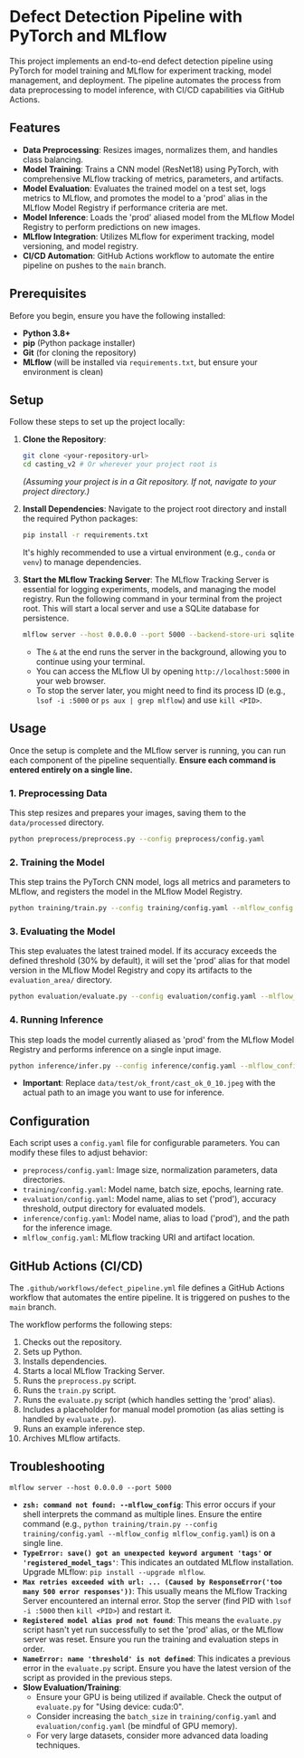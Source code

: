 # Defect Detection Pipeline with PyTorch and MLflow

This project implements an end-to-end defect detection pipeline using PyTorch for model training and MLflow for experiment tracking, model management, and deployment. The pipeline automates the process from data preprocessing to model inference, with CI/CD capabilities via GitHub Actions.

## Features

*   **Data Preprocessing**: Resizes images, normalizes them, and handles class balancing.
*   **Model Training**: Trains a CNN model (ResNet18) using PyTorch, with comprehensive MLflow tracking of metrics, parameters, and artifacts.
*   **Model Evaluation**: Evaluates the trained model on a test set, logs metrics to MLflow, and promotes the model to a 'prod' alias in the MLflow Model Registry if performance criteria are met.
*   **Model Inference**: Loads the 'prod' aliased model from the MLflow Model Registry to perform predictions on new images.
*   **MLflow Integration**: Utilizes MLflow for experiment tracking, model versioning, and model registry.
*   **CI/CD Automation**: GitHub Actions workflow to automate the entire pipeline on pushes to the `main` branch.

## Prerequisites

Before you begin, ensure you have the following installed:

*   **Python 3.8+**
*   **pip** (Python package installer)
*   **Git** (for cloning the repository)
*   **MLflow** (will be installed via `requirements.txt`, but ensure your environment is clean)

## Setup

Follow these steps to set up the project locally:

1.  **Clone the Repository**:
    ```bash
    git clone <your-repository-url>
    cd casting_v2 # Or wherever your project root is
    ```
    *(Assuming your project is in a Git repository. If not, navigate to your project directory.)*

2.  **Install Dependencies**:
    Navigate to the project root directory and install the required Python packages:
    ```bash
    pip install -r requirements.txt
    ```
    It's highly recommended to use a virtual environment (e.g., `conda` or `venv`) to manage dependencies.

3.  **Start the MLflow Tracking Server**:
    The MLflow Tracking Server is essential for logging experiments, models, and managing the model registry. Run the following command in your terminal from the project root. This will start a local server and use a SQLite database for persistence.

    ```bash
    mlflow server --host 0.0.0.0 --port 5000 --backend-store-uri sqlite:///mlruns.db --default-artifact-root ./mlruns &
    ```
    *   The `&` at the end runs the server in the background, allowing you to continue using your terminal.
    *   You can access the MLflow UI by opening `http://localhost:5000` in your web browser.
    *   To stop the server later, you might need to find its process ID (e.g., `lsof -i :5000` or `ps aux | grep mlflow`) and use `kill <PID>`.

## Usage

Once the setup is complete and the MLflow server is running, you can run each component of the pipeline sequentially. **Ensure each command is entered entirely on a single line.**

### 1. Preprocessing Data

This step resizes and prepares your images, saving them to the `data/processed` directory.

```bash
python preprocess/preprocess.py --config preprocess/config.yaml
```

### 2. Training the Model

This step trains the PyTorch CNN model, logs all metrics and parameters to MLflow, and registers the model in the MLflow Model Registry.

```bash
python training/train.py --config training/config.yaml --mlflow_config mlflow_config.yaml
```

### 3. Evaluating the Model

This step evaluates the latest trained model. If its accuracy exceeds the defined threshold (30% by default), it will set the 'prod' alias for that model version in the MLflow Model Registry and copy its artifacts to the `evaluation_area/` directory.

```bash
python evaluation/evaluate.py --config evaluation/config.yaml --mlflow_config mlflow_config.yaml
```

### 4. Running Inference

This step loads the model currently aliased as 'prod' from the MLflow Model Registry and performs inference on a single input image.

```bash
python inference/infer.py --config inference/config.yaml --mlflow_config mlflow_config.yaml --image_path data/test/ok_front/cast_ok_0_10.jpeg
```
*   **Important**: Replace `data/test/ok_front/cast_ok_0_10.jpeg` with the actual path to an image you want to use for inference.

## Configuration

Each script uses a `config.yaml` file for configurable parameters. You can modify these files to adjust behavior:

*   `preprocess/config.yaml`: Image size, normalization parameters, data directories.
*   `training/config.yaml`: Model name, batch size, epochs, learning rate.
*   `evaluation/config.yaml`: Model name, alias to set ('prod'), accuracy threshold, output directory for evaluated models.
*   `inference/config.yaml`: Model name, alias to load ('prod'), and the path for the inference image.
*   `mlflow_config.yaml`: MLflow tracking URI and artifact location.

## GitHub Actions (CI/CD)

The `.github/workflows/defect_pipeline.yml` file defines a GitHub Actions workflow that automates the entire pipeline. It is triggered on pushes to the `main` branch.

The workflow performs the following steps:
1.  Checks out the repository.
2.  Sets up Python.
3.  Installs dependencies.
4.  Starts a local MLflow Tracking Server.
5.  Runs the `preprocess.py` script.
6.  Runs the `train.py` script.
7.  Runs the `evaluate.py` script (which handles setting the 'prod' alias).
8.  Includes a placeholder for manual model promotion (as alias setting is handled by `evaluate.py`).
9.  Runs an example inference step.
10. Archives MLflow artifacts.

## Troubleshooting



```
mlflow server --host 0.0.0.0 --port 5000
```

*   **`zsh: command not found: --mlflow_config`**: This error occurs if your shell interprets the command as multiple lines. Ensure the entire command (e.g., `python training/train.py --config training/config.yaml --mlflow_config mlflow_config.yaml`) is on a single line.
*   **`TypeError: save() got an unexpected keyword argument 'tags'` or `'registered_model_tags'`**: This indicates an outdated MLflow installation. Upgrade MLflow: `pip install --upgrade mlflow`.
*   **`Max retries exceeded with url: ... (Caused by ResponseError('too many 500 error responses'))`**: This usually means the MLflow Tracking Server encountered an internal error. Stop the server (find PID with `lsof -i :5000` then `kill <PID>`) and restart it.
*   **`Registered model alias prod not found`**: This means the `evaluate.py` script hasn't yet run successfully to set the 'prod' alias, or the MLflow server was reset. Ensure you run the training and evaluation steps in order.
*   **`NameError: name 'threshold' is not defined`**: This indicates a previous error in the `evaluate.py` script. Ensure you have the latest version of the script as provided in the previous steps.
*   **Slow Evaluation/Training**:
    *   Ensure your GPU is being utilized if available. Check the output of `evaluate.py` for "Using device: cuda:0".
    *   Consider increasing the `batch_size` in `training/config.yaml` and `evaluation/config.yaml` (be mindful of GPU memory).
    *   For very large datasets, consider more advanced data loading techniques.
